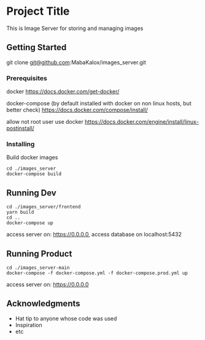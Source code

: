 # Project Title

This is Image Server for storing and managing images

## Getting Started

git clone git@github.com:MabaKalox/images_server.git

### Prerequisites

docker
https://docs.docker.com/get-docker/

docker-compose (by default installed with docker on non linux hosts, but better check)
https://docs.docker.com/compose/install/

allow not root user use docker
https://docs.docker.com/engine/install/linux-postinstall/

### Installing

Build docker images

```
cd ./images_server
docker-compose build
```

## Running Dev

```
cd ./images_server/frontend
yarn build
cd ..
docker-compose up
```

access server on: https://0.0.0.0,
access database on localhost:5432

## Running Product

```
cd ./images_server-main
docker-compose -f docker-compose.yml -f docker-compose.prod.yml up
```

access server on: https://0.0.0.0

## Acknowledgments

* Hat tip to anyone whose code was used
* Inspiration
* etc
